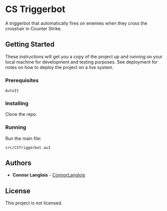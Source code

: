 # CS Triggerbot

A triggerbot that automatically fires on enemies when they cross the crosshair in Counter Strike.

## Getting Started

These instructions will get you a copy of the project up and running on your local machine for development and testing purposes. See deployment for notes on how to deploy the project on a live system.

### Prerequisites

```
AutoIt
```

### Installing

Clone the repo.

### Running

Run the main file:

```
src/CSTriggerbot.au3
```

## Authors

* **Connor Langlois** - [ConnorLanglois](https://github.com/ConnorLanglois)

## License

This project is not licensed.
